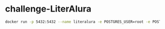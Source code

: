 # challenge-LiterAlura

```bash
docker run -p 5432:5432 --name literalura -e POSTGRES_USER=root -e POSTGRES_PASSWORD=root -e POSTGRES_DB=literalura -d postgres
```
